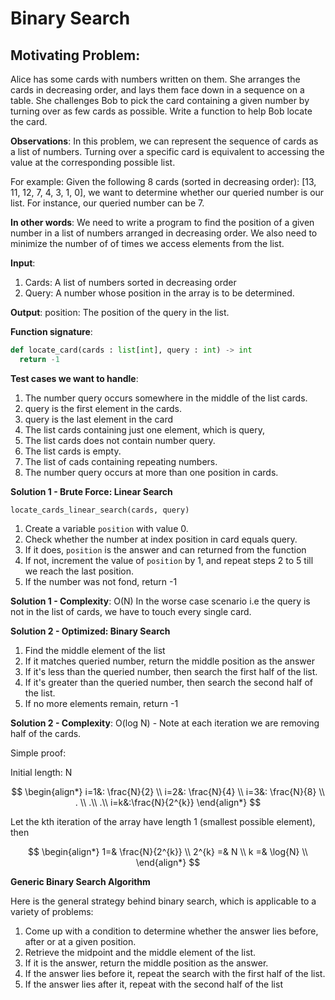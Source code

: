 # Binary Search 

## Motivating Problem: 
Alice has some cards with numbers written on them. She arranges the cards in decreasing order, and lays them face down in a sequence on a table. She challenges Bob to pick the card containing a given number by turning over as few cards as possible. Write a function to help Bob locate the card. 

**Observations**: In this problem, we can represent the sequence of cards as a list of numbers. Turning over a specific card is equivalent to accessing the value at the corresponding possible list.

For example: Given the following 8 cards (sorted in decreasing order): [13, 11, 12, 7, 4, 3, 1, 0], we want to determine whether our queried number is our list. For instance, our queried number can be 7.

**In other words**: We need to write a program to find the position of a given number in a list of numbers arranged in decreasing order. We also need to minimize the number of of times we access elements from the list.

**Input**: 
1. Cards: A list of numbers sorted in decreasing order
2. Query: A number whose position in the array is to be determined.

**Output**: position: The position of the query in the list. 

**Function signature**:
```Python
def locate_card(cards : list[int], query : int) -> int
  return -1
```

**Test cases we want to handle**:
1. The number query occurs somewhere in the middle of the list cards.
2. query is the first element in the cards.
3. query is the last element in the card
4. The list cards containing just one element, which is query,
5. The list cards does not contain number query.
6. The list cards is empty.
7. The list of cads containing repeating numbers.
8. The number query occurs at more than one position in cards. 

**Solution 1 - Brute Force: Linear Search**

`locate_cards_linear_search(cards, query)`
1. Create a variable `position` with value 0.
2. Check whether the number at index position in card equals query.
3. If it does, `position` is the answer and can returned from the function
4. If not, increment the value of `position` by 1, and repeat steps 2 to 5 till we reach the last position.
5. If the number was not fond, return -1

**Solution 1 - Complexity**: O(N) In the worse case scenario i.e the query is not in the list of cards, we have to touch every single card.

**Solution 2 - Optimized: Binary Search**
1. Find the middle element of the list
2. If it matches queried number, return the middle position as the answer
3. If it's less than the queried number, then search the first half of the list.
4. If it's greater than the queried number, then search the second half of the list.
5. If no more elements remain, return -1

**Solution 2 - Complexity**: O(log N) - Note at each iteration we are removing half of the cards.

Simple proof:

Initial length: N

$$
\begin{align*}
    i=1&: \frac{N}{2} \\
    i=2&: \frac{N}{4} \\
    i=3&: \frac{N}{8} \\
    . \\
    .\\
    .\\
    i=k&:\frac{N}{2^{k}}
\end{align*}
$$

Let the kth iteration of the array have length 1 (smallest possible element), then

$$
\begin{align*}
    1=& \frac{N}{2^{k}}  \\
    2^{k} =& N \\
     k =& \log{N} \\
\end{align*}
$$

**Generic Binary Search Algorithm**

Here is the general strategy behind binary search, which is applicable to a variety of problems:

1. Come up with a condition to determine whether the answer lies before, after or at a given position.
2. Retrieve the midpoint and the middle element of the list.
3. If it is the answer, return the middle position as the answer.
4. If the answer lies before it, repeat the search with the first half of the list.
5. If the answer lies after it, repeat with the second half of the list
